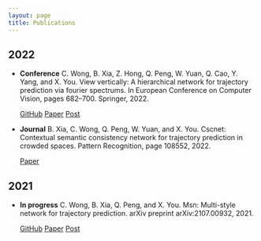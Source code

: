 ```yaml
---
layout: page
title: Publications
---
```

<!--
 * @Author: Conghao Wong
 * @Date: 2023-03-03 16:04:54
 * @LastEditors: Conghao Wong
 * @LastEditTime: 2023-03-06 10:55:39
 * @Description: file content
 * @Github: https://cocoon2wong.github.io
 * Copyright 2023 Conghao Wong, All Rights Reserved.
-->

<link rel="stylesheet" type="text/css" href="/assets/css/user.css">

## 2022

- <strong class="hf_01">Conference</strong>
    C. Wong, B. Xia, Z. Hong, Q. Peng, W. Yuan, Q. Cao, Y. Yang, and X. You. View vertically: A hierarchical network for trajectory prediction via fourier spectrums. In European Conference on Computer Vision, pages 682–700. Springer, 2022.

    <div>
        <a class="btn btn-info btn-lg get-started-btn" href="https://github.com/cocoon2wong/Vertical">GitHub</a>
        <a class="btn btn-info btn-lg get-started-btn" href="https://arxiv.org/abs/2110.07288">Paper</a>
        <a class="btn btn-info btn-lg get-started-btn" href="https://cocoon2wong.github.io/2022-07-01-vertical/">Post</a>
    </div>

- <strong class="hf_02">Journal</strong>
    B. Xia, C. Wong, Q. Peng, W. Yuan, and X. You. Cscnet: Contextual semantic consistency network for trajectory prediction in crowded spaces. Pattern Recognition, page 108552, 2022.

    <div>
        <!-- <a class="btn btn-info btn-lg get-started-btn" href="/cyhcg.htm">GitHub</a> -->
        <a class="btn btn-info btn-lg get-started-btn" href="https://arxiv.org/abs/2202.08506">Paper</a>
    </div>

## 2021

- <strong class="hf_03">In progress</strong>
    C. Wong, B. Xia, Q. Peng, and X. You. Msn: Multi-style network for trajectory prediction. arXiv preprint arXiv:2107.00932, 2021.

    <div>
        <a class="btn btn-info btn-lg get-started-btn" href="https://github.com/northocean/msn">GitHub</a>
        <a class="btn btn-info btn-lg get-started-btn" href="https://arxiv.org/abs/2107.00932">Paper</a>
        <a class="btn btn-info btn-lg get-started-btn" href="https://cocoon2wong.github.io/2022-06-30-msn/">Post</a>
    </div>
